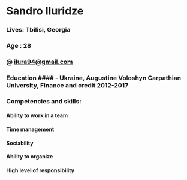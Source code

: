 # Sandro Iluridze 

### Lives: Tbilisi, Georgia
### Age : 28
### @ ilura94@gmail.com

### Education #### - Ukraine, Augustine Voloshyn Carpathian University, Finance and credit 2012-2017 

### Competencies and skills:
#### Ability to work in a team
#### Time management
#### Sociability
#### Ability to organize
#### High level of responsibility
